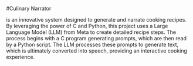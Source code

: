 #Culinary Narrator

is an innovative system designed to generate and narrate cooking recipes.
By leveraging the power of C and Python, this project uses a Large Language Model (LLM) from Meta to create detailed recipe steps. 
The process begins with a C program generating prompts, which are then read by a Python script. 
The LLM processes these prompts to generate text, which is ultimately converted into speech,
providing an interactive cooking experience.






